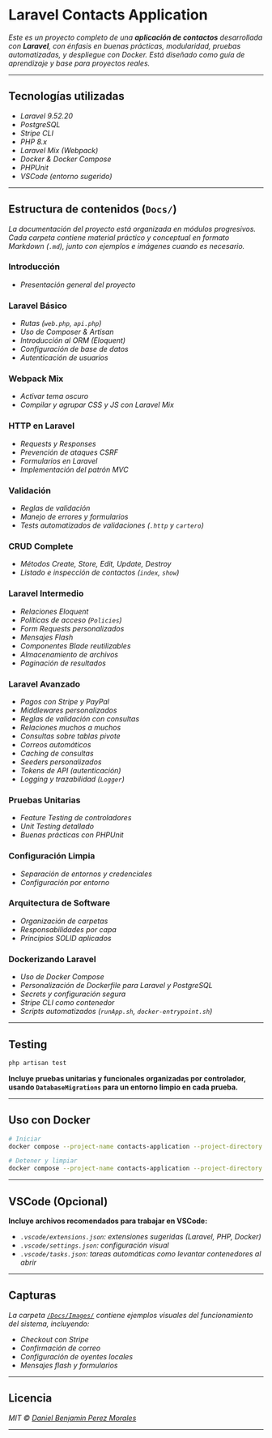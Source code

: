 <!-- Autor: Daniel Benjamin Perez Morales -->
<!-- GitHub: https://github.com/D4nitrix13 -->
<!-- Gitlab: https://gitlab.com/D4nitrix13 -->
<!-- Correo electrónico: danielperezdev@proton.me -->

# **Laravel Contacts Application**

*Este es un proyecto completo de una **aplicación de contactos** desarrollada con **Laravel**, con énfasis en buenas prácticas, modularidad, pruebas automatizadas, y despliegue con Docker. Está diseñado como guía de aprendizaje y base para proyectos reales.*

---

## **Tecnologías utilizadas**

- *Laravel 9.52.20*
- *PostgreSQL*
- *Stripe CLI*
- *PHP 8.x*
- *Laravel Mix (Webpack)*
- *Docker & Docker Compose*
- *PHPUnit*
- *VSCode (entorno sugerido)*

---

## **Estructura de contenidos (`Docs/`)**

*La documentación del proyecto está organizada en módulos progresivos. Cada carpeta contiene material práctico y conceptual en formato Markdown (`.md`), junto con ejemplos e imágenes cuando es necesario.*

### **Introducción**

- *Presentación general del proyecto*

### **Laravel Básico**

- *Rutas (`web.php`, `api.php`)*
- *Uso de Composer & Artisan*
- *Introducción al ORM (Eloquent)*
- *Configuración de base de datos*
- *Autenticación de usuarios*

### **Webpack Mix**

- *Activar tema oscuro*
- *Compilar y agrupar CSS y JS con Laravel Mix*

### **HTTP en Laravel**

- *Requests y Responses*
- *Prevención de ataques CSRF*
- *Formularios en Laravel*
- *Implementación del patrón MVC*

### **Validación**

- *Reglas de validación*
- *Manejo de errores y formularios*
- *Tests automatizados de validaciones (`.http` y `cartero`)*

### **CRUD Complete**

- *Métodos Create, Store, Edit, Update, Destroy*
- *Listado e inspección de contactos (`index`, `show`)*

### **Laravel Intermedio**

- *Relaciones Eloquent*
- *Políticas de acceso (`Policies`)*
- *Form Requests personalizados*
- *Mensajes Flash*
- *Componentes Blade reutilizables*
- *Almacenamiento de archivos*
- *Paginación de resultados*

### **Laravel Avanzado**

- *Pagos con Stripe y PayPal*
- *Middlewares personalizados*
- *Reglas de validación con consultas*
- *Relaciones muchos a muchos*
- *Consultas sobre tablas pivote*
- *Correos automáticos*
- *Caching de consultas*
- *Seeders personalizados*
- *Tokens de API (autenticación)*
- *Logging y trazabilidad (`Logger`)*

### **Pruebas Unitarias**

- *Feature Testing de controladores*
- *Unit Testing detallado*
- *Buenas prácticas con PHPUnit*

### **Configuración Limpia**

- *Separación de entornos y credenciales*
- *Configuración por entorno*

### **Arquitectura de Software**

- *Organización de carpetas*
- *Responsabilidades por capa*
- *Principios SOLID aplicados*

### **Dockerizando Laravel**

- *Uso de Docker Compose*
- *Personalización de Dockerfile para Laravel y PostgreSQL*
- *Secrets y configuración segura*
- *Stripe CLI como contenedor*
- *Scripts automatizados (`runApp.sh`, `docker-entrypoint.sh`)*

---

## **Testing**

```bash
php artisan test
````

**Incluye pruebas unitarias y funcionales organizadas por controlador, usando `DatabaseMigrations` para un entorno limpio en cada prueba.**

---

## **Uso con Docker**

```bash
# Iniciar
docker compose --project-name contacts-application --project-directory . -f docker-compose.yaml up -d

# Detener y limpiar
docker compose --project-name contacts-application --project-directory . -f docker-compose.yaml down --remove-orphans --rmi local --timeout 5
```

---

## **VSCode (Opcional)**

**Incluye archivos recomendados para trabajar en VSCode:**

- *`.vscode/extensions.json`: extensiones sugeridas (Laravel, PHP, Docker)*
- *`.vscode/settings.json`: configuración visual*
- *`.vscode/tasks.json`: tareas automáticas como levantar contenedores al abrir*

---

## **Capturas**

*La carpeta [`/Docs/Images/`](/Docs/Images "/Docs/Images") contiene ejemplos visuales del funcionamiento del sistema, incluyendo:*

- *Checkout con Stripe*
- *Confirmación de correo*
- *Configuración de oyentes locales*
- *Mensajes flash y formularios*

---

## **Licencia**

*MIT © [Daniel Benjamin Perez Morales](https://github.com/D4nitrix13 "https://github.com/D4nitrix13")*

---
